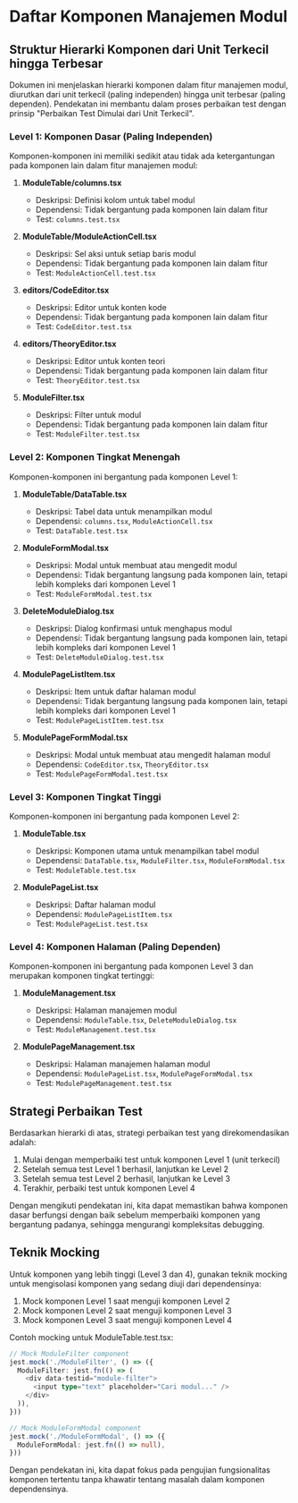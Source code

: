 # Daftar Komponen Manajemen Modul

## Struktur Hierarki Komponen dari Unit Terkecil hingga Terbesar

Dokumen ini menjelaskan hierarki komponen dalam fitur manajemen modul, diurutkan dari unit terkecil (paling independen) hingga unit terbesar (paling dependen). Pendekatan ini membantu dalam proses perbaikan test dengan prinsip "Perbaikan Test Dimulai dari Unit Terkecil".

### Level 1: Komponen Dasar (Paling Independen)

Komponen-komponen ini memiliki sedikit atau tidak ada ketergantungan pada komponen lain dalam fitur manajemen modul:

1. **ModuleTable/columns.tsx**
   - Deskripsi: Definisi kolom untuk tabel modul
   - Dependensi: Tidak bergantung pada komponen lain dalam fitur
   - Test: `columns.test.tsx`

2. **ModuleTable/ModuleActionCell.tsx**
   - Deskripsi: Sel aksi untuk setiap baris modul
   - Dependensi: Tidak bergantung pada komponen lain dalam fitur
   - Test: `ModuleActionCell.test.tsx`

3. **editors/CodeEditor.tsx**
   - Deskripsi: Editor untuk konten kode
   - Dependensi: Tidak bergantung pada komponen lain dalam fitur
   - Test: `CodeEditor.test.tsx`

4. **editors/TheoryEditor.tsx**
   - Deskripsi: Editor untuk konten teori
   - Dependensi: Tidak bergantung pada komponen lain dalam fitur
   - Test: `TheoryEditor.test.tsx`

5. **ModuleFilter.tsx**
   - Deskripsi: Filter untuk modul
   - Dependensi: Tidak bergantung pada komponen lain dalam fitur
   - Test: `ModuleFilter.test.tsx`

### Level 2: Komponen Tingkat Menengah

Komponen-komponen ini bergantung pada komponen Level 1:

1. **ModuleTable/DataTable.tsx**
   - Deskripsi: Tabel data untuk menampilkan modul
   - Dependensi: `columns.tsx`, `ModuleActionCell.tsx`
   - Test: `DataTable.test.tsx`

2. **ModuleFormModal.tsx**
   - Deskripsi: Modal untuk membuat atau mengedit modul
   - Dependensi: Tidak bergantung langsung pada komponen lain, tetapi lebih kompleks dari komponen Level 1
   - Test: `ModuleFormModal.test.tsx`

3. **DeleteModuleDialog.tsx**
   - Deskripsi: Dialog konfirmasi untuk menghapus modul
   - Dependensi: Tidak bergantung langsung pada komponen lain, tetapi lebih kompleks dari komponen Level 1
   - Test: `DeleteModuleDialog.test.tsx`

4. **ModulePageListItem.tsx**
   - Deskripsi: Item untuk daftar halaman modul
   - Dependensi: Tidak bergantung langsung pada komponen lain, tetapi lebih kompleks dari komponen Level 1
   - Test: `ModulePageListItem.test.tsx`

5. **ModulePageFormModal.tsx**
   - Deskripsi: Modal untuk membuat atau mengedit halaman modul
   - Dependensi: `CodeEditor.tsx`, `TheoryEditor.tsx`
   - Test: `ModulePageFormModal.test.tsx`

### Level 3: Komponen Tingkat Tinggi

Komponen-komponen ini bergantung pada komponen Level 2:

1. **ModuleTable.tsx**
   - Deskripsi: Komponen utama untuk menampilkan tabel modul
   - Dependensi: `DataTable.tsx`, `ModuleFilter.tsx`, `ModuleFormModal.tsx`
   - Test: `ModuleTable.test.tsx`

2. **ModulePageList.tsx**
   - Deskripsi: Daftar halaman modul
   - Dependensi: `ModulePageListItem.tsx`
   - Test: `ModulePageList.test.tsx`

### Level 4: Komponen Halaman (Paling Dependen)

Komponen-komponen ini bergantung pada komponen Level 3 dan merupakan komponen tingkat tertinggi:

1. **ModuleManagement.tsx**
   - Deskripsi: Halaman manajemen modul
   - Dependensi: `ModuleTable.tsx`, `DeleteModuleDialog.tsx`
   - Test: `ModuleManagement.test.tsx`

2. **ModulePageManagement.tsx**
   - Deskripsi: Halaman manajemen halaman modul
   - Dependensi: `ModulePageList.tsx`, `ModulePageFormModal.tsx`
   - Test: `ModulePageManagement.test.tsx`

## Strategi Perbaikan Test

Berdasarkan hierarki di atas, strategi perbaikan test yang direkomendasikan adalah:

1. Mulai dengan memperbaiki test untuk komponen Level 1 (unit terkecil)
2. Setelah semua test Level 1 berhasil, lanjutkan ke Level 2
3. Setelah semua test Level 2 berhasil, lanjutkan ke Level 3
4. Terakhir, perbaiki test untuk komponen Level 4

Dengan mengikuti pendekatan ini, kita dapat memastikan bahwa komponen dasar berfungsi dengan baik sebelum memperbaiki komponen yang bergantung padanya, sehingga mengurangi kompleksitas debugging.

## Teknik Mocking

Untuk komponen yang lebih tinggi (Level 3 dan 4), gunakan teknik mocking untuk mengisolasi komponen yang sedang diuji dari dependensinya:

1. Mock komponen Level 1 saat menguji komponen Level 2
2. Mock komponen Level 2 saat menguji komponen Level 3
3. Mock komponen Level 3 saat menguji komponen Level 4

Contoh mocking untuk ModuleTable.test.tsx:
```typescript
// Mock ModuleFilter component
jest.mock('./ModuleFilter', () => ({
  ModuleFilter: jest.fn(() => (
    <div data-testid="module-filter">
      <input type="text" placeholder="Cari modul..." />
    </div>
  )),
}))

// Mock ModuleFormModal component
jest.mock('./ModuleFormModal', () => ({
  ModuleFormModal: jest.fn(() => null),
}))
```

Dengan pendekatan ini, kita dapat fokus pada pengujian fungsionalitas komponen tertentu tanpa khawatir tentang masalah dalam komponen dependensinya.

